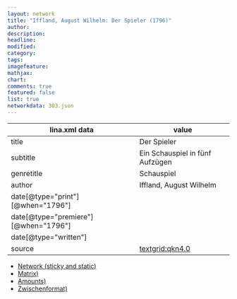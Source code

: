 ```yaml
---
layout: network
title: "Iffland, August Wilhelm: Der Spieler (1796)"
author:
description:
headline:
modified:
category:
tags:
imagefeature: 
mathjax: 
chart: 
comments: true
featured: false
list: true
networkdata: 303.json
---
```

lina.xml data  | value
------------- | -------------
title|Der Spieler
subtitle|Ein Schauspiel in fünf Aufzügen
genretitle|Schauspiel
author|Iffland, August Wilhelm
date[@type="print"][@when="1796"]|
date[@type="premiere"][@when="1796"]|
date[@type="written"]|
source|[textgrid:qkn4.0](https://textgridlab.org/1.0/tgcrud-public/rest/textgrid:qkn4.0/data)



* [Network (sticky and static)](/linas/network303)
* [Matrix)](/linas/matrix303)
* [Amounts)](/linas/amount303)
* [Zwischenformat)](/linas/lina303 )
